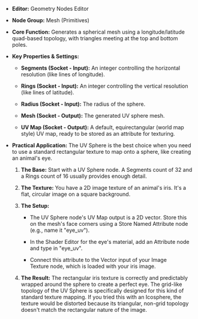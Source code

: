 - **Editor:** Geometry Nodes Editor
    
- **Node Group:** Mesh (Primitives)
    
- **Core Function:** Generates a spherical mesh using a longitude/latitude quad-based topology, with triangles meeting at the top and bottom poles.
    
- **Key Properties & Settings:**
    
    - **Segments (Socket - Input):** An integer controlling the horizontal resolution (like lines of longitude).
        
    - **Rings (Socket - Input):** An integer controlling the vertical resolution (like lines of latitude).
        
    - **Radius (Socket - Input):** The radius of the sphere.
        
    - **Mesh (Socket - Output):** The generated UV sphere mesh.
        
    - **UV Map (Socket - Output):** A default, equirectangular (world map style) UV map, ready to be stored as an attribute for texturing.
        
- **Practical Application:** The UV Sphere is the best choice when you need to use a standard rectangular texture to map onto a sphere, like creating an animal's eye.
    
    1. **The Base:** Start with a UV Sphere node. A Segments count of 32 and a Rings count of 16 usually provides enough detail.
        
    2. **The Texture:** You have a 2D image texture of an animal's iris. It's a flat, circular image on a square background.
        
    3. **The Setup:**
        
        - The UV Sphere node's UV Map output is a 2D vector. Store this on the mesh's face corners using a Store Named Attribute node (e.g., name it "eye_uv").
            
        - In the Shader Editor for the eye's material, add an Attribute node and type in "eye_uv".
            
        - Connect this attribute to the Vector input of your Image Texture node, which is loaded with your iris image.
            
    4. **The Result:** The rectangular iris texture is correctly and predictably wrapped around the sphere to create a perfect eye. The grid-like topology of the UV Sphere is specifically designed for this kind of standard texture mapping. If you tried this with an Icosphere, the texture would be distorted because its triangular, non-grid topology doesn't match the rectangular nature of the image.